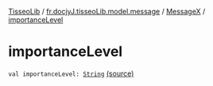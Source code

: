[TisseoLib](../../index.md) / [fr.docjyJ.tisseoLib.model.message](../index.md) / [MessageX](index.md) / [importanceLevel](./importance-level.md)

# importanceLevel

`val importanceLevel: `[`String`](https://kotlinlang.org/api/latest/jvm/stdlib/kotlin/-string/index.html) [(source)](https://github.com/docjyj/tisseoLib/tree/master/src/main/kotlin/fr/docjyJ/tisseoLib/model/message/MessageX.kt#L12)